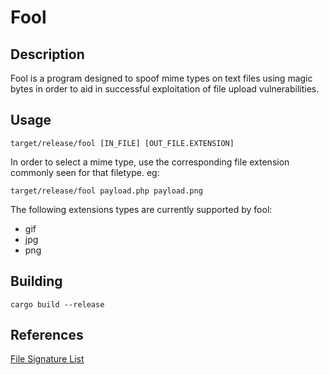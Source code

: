 # Fool

## Description
Fool is a program designed to spoof mime types on text files using magic bytes in order to aid in successful exploitation of file upload vulnerabilities.

## Usage
```
target/release/fool [IN_FILE] [OUT_FILE.EXTENSION]
```
In order to select a mime type, use the corresponding file extension commonly seen for that filetype.
eg:
```
target/release/fool payload.php payload.png
```

The following extensions types are currently supported by fool:
- gif
- jpg
- png

## Building
```
cargo build --release
```

## References
[File Signature List](https://www.garykessler.net/library/file_sigs.html)

